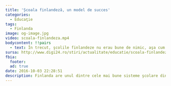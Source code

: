 ```yaml
---
title: 'Școala finlandeză, un model de succes'
categories:
  - Educaţie
tags:
  - Finlanda
image: og-image.jpg  
video: scoala-finlandeza.mp4
bodycontent: !!pairs
  - text: În trecut, şcolile finlandeze nu erau bune de nimic, aşa cum se întâmplă cu ale noastre acum. Când copiii din toată lumea erau testaţi, Finlanda şi SUA se aflau cam pe la acelaşi nivel, undeva pe ultimele locuri. Dar Finlandei nu i-a plăcut acest lucru, aşa că a venit cu idei noi şi imediat Finlanda a ajuns pe primul loc; studenţii lor erau cei mai buni. Cum au făcut acest lucru? Aceasta a fost întrebarea la care am dorit să primesc un răspuns, aşa că am mers direct la duşman, la ministrul Educaţiei. Înainte să zic ceva, ea mi-a dezvăluit secretul.
sursa: http://www.digi24.ro/stiri/actualitate/educatie/scoala-finlandeza-un-model-de-succes-2-519365  
fbia:
  footer:
  ad: true
date: 2016-10-03 22:28:51
description: Finlanda are unul dintre cele mai bune sisteme şcolare din lume. Au ajuns la această performanţă prin revizuirea întregului lor sistem. Iată ce au făcut.
---
```


